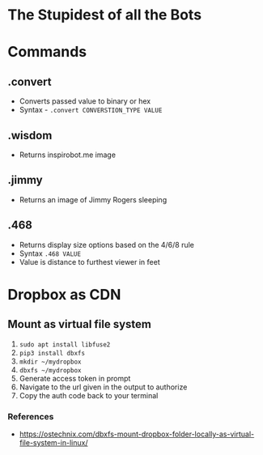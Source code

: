 <h1>The Stupidest of all the Bots</h1>

# Commands
## .convert
* Converts passed value to binary or hex
* Syntax - ```.convert CONVERSTION_TYPE VALUE```

## .wisdom
* Returns inspirobot.me image

## .jimmy
* Returns an image of Jimmy Rogers sleeping

## .468
* Returns display size options based on the 4/6/8 rule
* Syntax ```.468 VALUE```
* Value is distance to furthest viewer in feet

# Dropbox as CDN
## Mount as virtual file system
1. ```sudo apt install libfuse2```
2. ```pip3 install dbxfs```
3. ```mkdir ~/mydropbox```
4. ```dbxfs ~/mydropbox```
5. Generate access token in prompt
6. Navigate to the url given in the output to authorize
7. Copy the auth code back to your terminal

### References
* https://ostechnix.com/dbxfs-mount-dropbox-folder-locally-as-virtual-file-system-in-linux/
